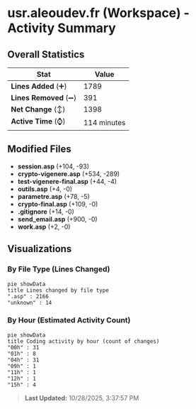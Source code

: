 # usr.aleoudev.fr (Workspace) - Activity Summary 

## Overall Statistics

| Stat                   | Value                                                             |
| ---------------------- | ----------------------------------------------------------------- |
| **Lines Added** (➕)   | 1789                                          |
| **Lines Removed** (➖) | 391                                        |
| **Net Change** (↕)    | 1398                |
| **Active Time** (⌚)   | 114 minutes |


## Modified Files
- **session.asp** (+104, -93)
- **crypto-vigenere.asp** (+534, -289)
- **test-vigenere-final.asp** (+44, -4)
- **outils.asp** (+4, -0)
- **parametre.asp** (+78, -5)
- **crypto-final.asp** (+109, -0)
- **.gitignore** (+14, -0)
- **send_email.asp** (+900, -0)
- **work.asp** (+2, -0)

## Visualizations

### By File Type (Lines Changed)

```mermaid
pie showData
title Lines changed by file type
".asp" : 2166
"unknown" : 14
```

### By Hour (Estimated Activity Count)

```mermaid
pie showData
title Coding activity by hour (count of changes)
"00h" : 31
"01h" : 8
"04h" : 31
"09h" : 1
"11h" : 1
"12h" : 1
"15h" : 4
```


> **Last Updated:** 10/28/2025, 3:37:57 PM